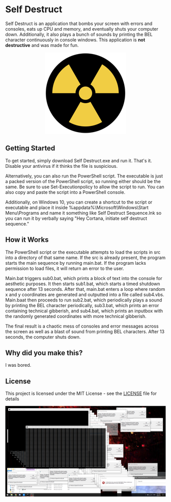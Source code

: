 # Self Destruct
Self Destruct is an application that bombs your screen with errors and consoles, eats up CPU and memory, and eventually shuts your computer down. Additionally, it also plays a bunch of sounds by printing the BEL character continuously in console windows. This application is **not destructive** and was made for fun.
<p align="center">
  <img src="./res/Nuke.png" alt="Nuke">
</p>

## Getting Started
To get started, simply download Self Destruct.exe and run it. That's it. Disable your antivirus if it thinks the file is suspicious.

Alternatively, you can also run the PowerShell script. The executable is just a packed version of the PowerShell script, so running either should be the same. Be sure to use Set-Executionpolicy to allow the script to run. You can also copy and paste the script into a PowerShell console.

Additionally, on Windows 10, you can create a shortcut to the script or executable and place it inside %appdata%\Microsoft\Windows\Start Menu\Programs and name it something like Self Destruct Sequence.lnk so you can run it by verbally saying "Hey Cortana, initiate self destruct sequence."

## How it Works
The PowerShell script or the executable attempts to load the scripts in src into a directory of that same name. If the src is already present, the program starts the main sequence by running main.bat. If the program lacks permission to load files, it will return an error to the user.

Main.bat triggers sub0.bat, which prints a block of text into the console for aesthetic purposes. It then starts sub1.bat, which starts a timed shutdown sequence after 13 seconds. After that, main.bat enters a loop where random x and y coordinates are generated and outputted into a file called sub4.vbs. Main.baat then proceeds to run sub2.bat, which periodically plays a sound by printing the BEL character periodically, sub3.bat, which prints an error containing technical gibberish, and sub4.bat, which prints an inputbox with the randomly generated coordinates with more technical gibberish.

The final result is a chaotic mess of consoles and error messages across the screen as well as a blast of sound from printing BEL characters. After 13 seconds, the computer shuts down.

## Why did you make this?
I was bored.

## License
This project is licensed under the MIT License - see the [LICENSE](LICENSE) file for details

<p align="center">
  <img src="./res/Screenshot.png" alt="Screenshot">
</p>
